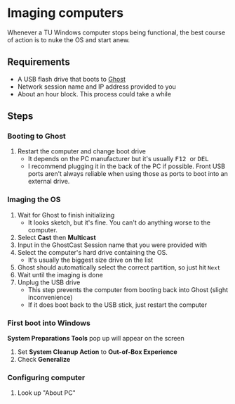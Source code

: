 # Imaging computers

Whenever a TU Windows computer stops being functional, the best course of action is to nuke the OS and start anew.

## Requirements
- A USB flash drive that boots to [Ghost](https://en.wikipedia.org/wiki/Ghost_(disk_utility))
- Network session name and IP address provided to you
- About an hour block. This process could take a while

## Steps

### Booting to Ghost
1. Restart the computer and change boot drive
   - It depends on the PC manufacturer but it's usually <kbd> F12 </kbd> or <kbd> DEL </kbd>
   - I recommend plugging it in the back of the PC if possible. Front USB ports aren't always reliable when using those as ports to boot into an external drive.

### Imaging the OS
1. Wait for Ghost to finish initializing
   - It looks sketch, but it's fine. You can't do anything worse to the computer.
2. Select **Cast** then **Multicast**
3. Input in the GhostCast Session name that you were provided with
4. Select the computer's hard drive containing the OS.
   - It's usually the biggest size drive on the list
5. Ghost should automatically select the correct partition, so just hit `Next`
6. Wait until the imaging is done
7. Unplug the USB drive
   - This step prevents the computer from booting back into Ghost (slight inconvenience)
   - If it does boot back to the USB stick, just restart the computer

### First boot into Windows

**System Preparations Tools** pop up will appear on the screen

1. Set **System Cleanup Action** to **Out-of-Box Experience**
2. Check **Generalize**

### Configuring computer

1. Look up "About PC" 



